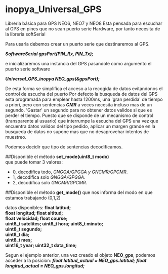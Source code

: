 # inopya_Universal_GPS
Libreria básica para GPS NEO6, NEO7 y NEO8
Esta pensada para escuchar  al GPS en pines que no sean puerto serie Hardware, por tanto necesita de la libreria softSerial

Para usarla debemos crear un puerto serie que destinaremos al GPS.

***SoftwareSerial gpsPort(PIN_Rx, PIN_Tx);***

e inicializaremos una instancia del GPS pasandole como argumento el puerto serie software

***Universal_GPS_inopya NEO_gps(&gpsPort);*** 

De esta forma se simplifica el acceso a la recogida  de datos evitandonos el control de escucha del puerto
Por defecto la busqueda de datos del GPS esta programada para emplear hasta 1200ms, 
una 'gran perdida' de tiempo a priori, pero con sentencias ***CMR*** a veces necesita incluso mas de un segundo.
'Gastar' un segundo para no obtener datos validos si que es perder el tiempo. 
Puesto que se disponde de un mecanismo de control  (transparente al usuario) que interrumpe la escucha del GPS una vez que encuentra datos validos del tipo pedido, aplicar un margen grande en la busqueda de datos no supone mas que no desaprovehar intentos de muestreo.

Podemos decidir que tipo de sentencias decodificamos.

##Disponible el método **set_mode(uint8_t modo)**  
que puede tomar 3 valores:
- 0, decodifica todo, *GNGGA/GPGGA y GNCMR/GPCMR*.
- 1, decodifica solo *GNGGA/GPGGA*.
- 2, decodifica solo *GNCMR/GPCMR*.

##Disponible el método **get_mode()** 
que nos informa del modo en que estamos trabajando (0,1,2)

datos disponibles:
	**float 	  latitud;  
	float 	  longitud; 
	float 	  altitud;  
	float 	  velocidad;
	float 	  course;  
	uint8_t   satelites;
	uint8_t   hora; 
	uint8_t   minuto;   
	uint8_t   segundo;  
	uint8_t   dia;  
	uint8_t   mes;  
	uint16_t  year;
	uint32_t  data_time;** 
  
Segun el ejemplo anterior, una vez creado el objeto **NEO_gps**, podemos acceder a la posicion:
***float latitud_actual = NEO_gps.latitud;***
***float longitud_actual = NEO_gps.longitud;***

